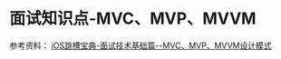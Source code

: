 # 面试知识点-MVC、MVP、MVVM


参考资料：
[iOS跳槽宝典-面试技术基础篇--MVC、MVP、MVVM设计模式](https://www.jianshu.com/p/d3258f6a9514)
